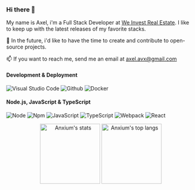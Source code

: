 <!--
**Anxium/Anxium** is a ✨ _special_ ✨ repository because its `README.md` (this file) appears on your GitHub profile.

Here are some ideas to get you started:

- 🔭 I’m currently working on ...
- 🌱 I’m currently learning ...
- 👯 I’m looking to collaborate on ...
- 🤔 I’m looking for help with ...
- 💬 Ask me about ...
- 📫 How to reach me: ...
- 😄 Pronouns: ...
- ⚡ Fun fact: ...
-->

### Hi there 🖖

My name is Axel, i'm a Full Stack Developer at [We Invest Real Estate](https://weinvest.be). 
I like to keep up with the latest releases of my favorite stacks.

🔭 In the future, i'd like to have the time to create and contribute to open-source projects.

📫 If you want to reach me, send me an email at axel.avx@gmail.com

#### Development & Deployment
![Visual Studio Code](https://badges.aleen42.com/src/visual_studio_code.svg)
![Github](https://badges.aleen42.com/src/github.svg)
![Docker](https://badges.aleen42.com/src/docker.svg)

#### Node.js, JavaScript & TypeScript
![Node](https://aleen42.github.io/badges/src/node.svg)
![Npm](https://badges.aleen42.com/src/npm.svg)
![JavaScript](https://aleen42.github.io/badges/src/javascript.svg)
![TypeScript](https://aleen42.github.io/badges/src/typescript.svg)
![Webpack](https://badges.aleen42.com/src/webpack.svg)
![React](https://badges.aleen42.com/src/react.svg)



<p align="center">
  <img src="https://github-readme-stats.vercel.app/api?username=anxium&count_private=true&show_icons=true&title_color=fff&icon_color=79ff97&text_color=9f9f9f&bg_color=151515" alt="Anxium's stats" height="160px" />
  <img src="https://github-readme-stats.vercel.app/api/top-langs/?username=anxium&hide=php&layout=compact&title_color=fff&icon_color=79ff97&text_color=9f9f9f&bg_color=151515" alt="Anxium's top langs" height="160px" />
</p>
